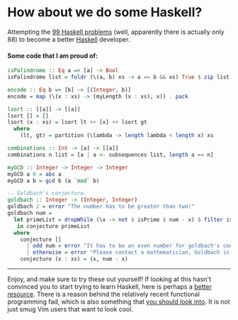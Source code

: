 # How about we do some Haskell?

Attempting the [99 Haskell problems](https://wiki.haskell.org/H-99:_Ninety-Nine_Haskell_Problems) (well, apparently there is actually only 88) to become a better [Haskell](https://www.haskell.org/) developer.

#### Some code that I am proud of:

```hs
isPalindrome :: Eq a => [a] -> Bool
isPalindrome list = foldr (\(a, b) xs -> a == b && xs) True $ zip list $ myReverse list
```

```hs
encode :: Eq b => [b] -> [(Integer, b)]
encode = map (\(x : xs) -> (myLength (x : xs), x)) . pack
```

```hs
lsort :: [[a]] -> [[a]]
lsort [] = []
lsort (x : xs) = lsort lt ++ [x] ++ lsort gt
  where
    (lt, gt) = partition (\lambda -> length lambda < length x) xs
```

```hs
combinations :: Int -> [a] -> [[a]]
combinations n list = [a | a <- subsequences list, length a == n]
```

```hs
myGCD :: Integer -> Integer -> Integer
myGCD a 0 = abs a
myGCD a b = gcd b (a `mod` b)
```

```hs
-- Goldbach's conjecture.
goldbach :: Integer -> (Integer, Integer)
goldbach 2 = error "The number has to be greater than two!"
goldbach num =
  let primeList = dropWhile (\x -> not $ isPrime $ num - x) $ filter isPrime [2 .. num]
   in conjecture primeList
  where
    conjecture []
      | odd num = error "It has to be an even number for goldbach's conjecture to work!"
      | otherwise = error "Please contact a mathematician, Goldbach is wrong!"
    conjecture (x : xs) = (x, num - x)
```

---

Enjoy, and make sure to try these out yourself! If looking at this hasn't convinced you to start trying to learn Haskell, here is perhaps a [better resource](https://wiki.haskell.org/Why_Haskell_matters). There is a reason behind the relatively recent functional programming fad, which is also something that [you should look into](http://www.cse.chalmers.se/~rjmh/Papers/whyfp.html). It is not just smug Vim users that want to look cool.
